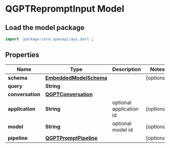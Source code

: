 # QGPTRepromptInput Model

## Load the model package
```dart
import 'package:core_openapi/api.dart';
```

## Properties
Name | Type | Description | Notes
------------ | ------------- | ------------- | -------------
**schema** | [**EmbeddedModelSchema**](EmbeddedModelSchema) |  | [optional] 
**query** | **String** |  | 
**conversation** | [**QGPTConversation**](QGPTConversation) |  | 
**application** | **String** | optional application id | [optional] 
**model** | **String** | optional model id | [optional] 
**pipeline** | [**QGPTPromptPipeline**](QGPTPromptPipeline) |  | [optional] 




